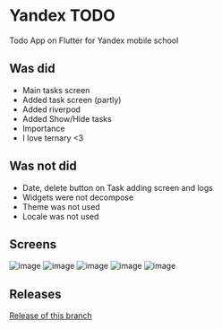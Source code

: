 # Yandex TODO

Todo App on Flutter for Yandex mobile school

## Was did

- Main tasks screen
- Added task screen (partly)
- Added riverpod
- Added Show/Hide tasks
- Importance
- I love ternary <3

## Was not did

- Date, delete button on Task adding screen and logs
- Widgets were not decompose
- Theme was not used
- Locale was not used

## Screens
![image](https://github.com/Drr4m/To_do_Yandex/assets/52881672/de37b73a-6af6-4ed1-b4f8-c5dc0c50dcd3)
![image](https://github.com/Drr4m/To_do_Yandex/assets/52881672/af0ee71e-ef11-41db-be4f-7106f41b037b)
![image](https://github.com/Drr4m/To_do_Yandex/assets/52881672/1751bbc1-82a2-4f8f-a760-a977b334ed95)
![image](https://github.com/Drr4m/To_do_Yandex/assets/52881672/df7b5e1b-cfc3-4d90-abca-57a5423a1936)
![image](https://github.com/Drr4m/To_do_Yandex/assets/52881672/a3a34b5e-95e0-41e3-85ae-6e00c881ad35)

## Releases

[Release of this branch](https://github.com/Drr4m/To_do_Yandex/releases/tag/V1.0)
